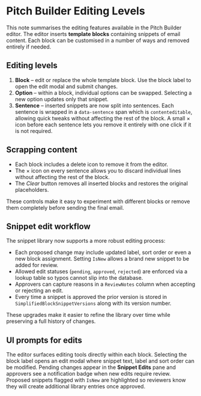 # Pitch Builder Editing Levels

This note summarises the editing features available in the Pitch Builder editor.
The editor inserts **template blocks** containing snippets of email content. Each
block can be customised in a number of ways and removed entirely if needed.

## Editing levels

1. **Block** – edit or replace the whole template block. Use the block label to
   open the edit modal and submit changes.
2. **Option** – within a block, individual options can be swapped. Selecting a
   new option updates only that snippet.
3. **Sentence** – inserted snippets are now split into sentences. Each sentence
   is wrapped in a `data-sentence` span which is `contenteditable`, allowing
   quick tweaks without affecting the rest of the block. A small × icon before
   each sentence lets you remove it entirely with one click if it is not
   required.

## Scrapping content

- Each block includes a delete icon to remove it from the editor.
- The × icon on every sentence allows you to discard individual lines without
  affecting the rest of the block.
- The *Clear* button removes all inserted blocks and restores the original
  placeholders.

These controls make it easy to experiment with different blocks or remove them
completely before sending the final email.

## Snippet edit workflow

The snippet library now supports a more robust editing process:

* Each proposed change may include updated label, sort order or even a new block assignment. Setting `IsNew` allows a brand new snippet to be added for review.
* Allowed edit statuses (`pending`, `approved`, `rejected`) are enforced via a lookup table so typos cannot slip into the database.
* Approvers can capture reasons in a `ReviewNotes` column when accepting or rejecting an edit.
* Every time a snippet is approved the prior version is stored in `SimplifiedBlockSnippetVersions` along with its version number.

These upgrades make it easier to refine the library over time while preserving a full history of changes.

## UI prompts for edits

The editor surfaces editing tools directly within each block. Selecting the block label opens an edit modal where snippet text, label and sort order can be modified. Pending changes appear in the **Snippet Edits** pane and approvers see a notification badge when new edits require review. Proposed snippets flagged with `IsNew` are highlighted so reviewers know they will create additional library entries once approved.